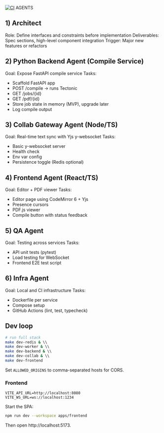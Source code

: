 [![CI](https://github.com/ikanher/collatex/actions/workflows/ci.yaml/badge.svg)](https://github.com/ikanher/collatex/actions/workflows/ci.yaml)
AGENTS

## 1) Architect
Role: Define interfaces and constraints before implementation
Deliverables: Spec sections, high-level component integration
Trigger: Major new features or refactors

## 2) Python Backend Agent (Compile Service)
Goal: Expose FastAPI compile service
Tasks:
- Scaffold FastAPI app
- POST /compile → runs Tectonic
- GET /jobs/{id}
- GET /pdf/{id}
- Store job state in memory (MVP), upgrade later
- Log compile output

## 3) Collab Gateway Agent (Node/TS)
Goal: Real-time text sync with Yjs y-websocket
Tasks:
- Basic y-websocket server
- Health check
- Env var config
- Persistence toggle (Redis optional)

## 4) Frontend Agent (React/TS)
Goal: Editor + PDF viewer
Tasks:
- Editor page using CodeMirror 6 + Yjs
- Presence cursors
- PDF.js viewer
- Compile button with status feedback

## 5) QA Agent
Goal: Testing across services
Tasks:
- API unit tests (pytest)
- Load testing for WebSocket
- Frontend E2E test script

## 6) Infra Agent
Goal: Local and CI infrastructure
Tasks:
- Dockerfile per service
- Compose setup
- GitHub Actions (lint, test, typecheck)

## Dev loop
```bash
# run full stack
make dev-redis & \\
make dev-worker & \\
make dev-backend & \\
make dev-collab & \\
make dev-frontend
```

Set `ALLOWED_ORIGINS` to comma-separated hosts for CORS.

### Frontend

```
VITE_API_URL=http://localhost:8080
VITE_WS_URL=ws://localhost:1234
```

Start the SPA:

```bash
npm run dev --workspace apps/frontend
```

Then open http://localhost:5173.
